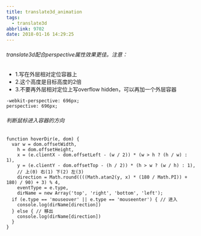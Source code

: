 ```yaml
---
title: translate3d_animation
tags:
  - translate3d
abbrlink: 9702
date: 2018-01-16 14:29:25
---
```

###### translate3d配合perspective属性效果更佳。注意：
- 1.写在外层相对定位容器上
- 2.这个高度是目标高度的2倍
- 3.不要再外层相对定位上写overflow hidden，可以再加一个外层容器
```
-webkit-perspective: 696px;
perspective: 696px;
```
###### 判断鼠标进入容器的方向
```
function hoverDir(e, dom) {
  var w = dom.offsetWidth,
    h = dom.offsetHeight,
    x = (e.clientX - dom.offsetLeft - (w / 2)) * (w > h ? (h / w) : 1),
    y = (e.clientY - dom.offsetTop - (h / 2)) * (h > w ? (w / h) : 1),
    // 上(0) 右(1) 下(2) 左(3)
    direction = Math.round((((Math.atan2(y, x) * (180 / Math.PI)) + 180) / 90) + 3) % 4,
    eventType = e.type,
    dirName = new Array('top', 'right', 'bottom', 'left');
  if (e.type == 'mouseover' || e.type == 'mouseenter') { // 进入
    console.log(dirName[direction])
  } else { // 移出
    console.log(dirName[direction])
  }
}
```
